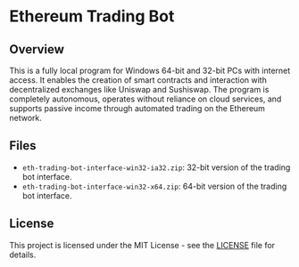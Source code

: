 # Ethereum Trading Bot

## Overview

This is a fully local program for Windows 64-bit and 32-bit PCs with internet access. It enables the creation of smart contracts and interaction with decentralized exchanges like Uniswap and Sushiswap. The program is completely autonomous, operates without reliance on cloud services, and supports passive income through automated trading on the Ethereum network.

## Files
- `eth-trading-bot-interface-win32-ia32.zip`: 32-bit version of the trading bot interface.
- `eth-trading-bot-interface-win32-x64.zip`: 64-bit version of the trading bot interface.

## License
This project is licensed under the MIT License - see the [LICENSE](LICENSE) file for details.